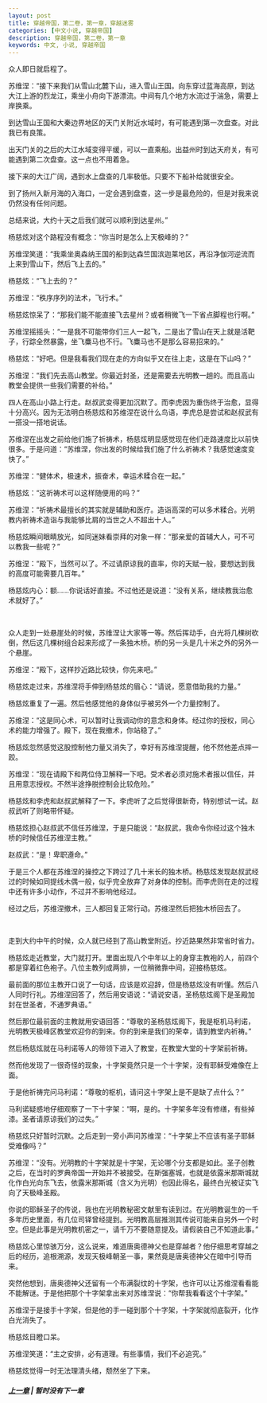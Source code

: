 ```yaml
---
layout: post
title: 穿越帝国，第二卷，第一章，穿越迷雾
categories: [中文小说, 穿越帝国]
description: 穿越帝国，第二卷，第一章
keywords: 中文, 小说, 穿越帝国
---
```


众人即日就启程了。

苏维涅：“接下来我们从雪山北麓下山，进入雪山王国。向东穿过蓝海高原，到达大江上游的烈龙江，乘坐小舟向下游漂流。中间有几个地方水流过于湍急，需要上岸换乘。

到达雪山王国和大秦边界地区的天门关附近水域时，有可能遇到第一次盘查。对此我已有良策。

出天门关的之后的大江水域变得平缓，可以一直乘船。出益州时到达天府关，有可能遇到第二次盘查。这一点也不用着急。

接下来的大江广阔，遇到水上盘查的几率极低。只要不下船补给就很安全。

到了扬州入新月海的入海口，一定会遇到盘查，这一步是最危险的，但是对我来说仍然没有任何问题。

总结来说，大约十天之后我们就可以顺利到达星州。”

杨慈炫对这个路程没有概念：“你当时是怎么上天极峰的？”

苏维涅笑道：“我乘坐奥森纳王国的船到达森竺国滨迦莱地区，再沿净伽河逆流而上来到雪山下，然后飞上去的。”

杨慈炫：“飞上去的？”

苏维涅：“秩序序列的法术，飞行术。”

杨慈炫惊呆了：“那我们能不能直接飞去星州？或者稍微飞一下省点脚程也行啊。”

苏维涅摇摇头：“一是我不可能带你们三人一起飞，二是出了雪山在天上就是活靶子，行踪全然暴露，坐飞麋马也不行。飞麋马也不是那么容易招来的。”

杨慈炫：“好吧。但是我看我们现在走的方向似乎又在往上走，这是在下山吗？”

苏维涅：“我们先去高山教堂。你最近封圣，还是需要去光明教一趟的。而且高山教堂会提供一些我们需要的补给。”

四人在高山小路上行走。赵叔武变得更加沉默了。而李虎因为重伤终于治愈，显得十分高兴。因为无法明白杨慈炫和苏维涅在说什么鸟语，李虎总是尝试和赵叔武有一搭没一搭地说话。

苏维涅在出发之前给他们施了祈祷术，杨慈炫明显感觉现在他们走路速度比以前快很多。于是问道：“苏维涅，你出发的时候给我们施了什么祈祷术？我感觉速度变快了。”

苏维涅：“健体术，极速术，振奋术，幸运术糅合在一起。”

杨慈炫：“这祈祷术可以这样随便用的吗？”

苏维涅：“祈祷术最擅长的其实就是辅助和医疗。造诣高深的可以多术糅合。光明教内祈祷术造诣与我能够比肩的当世之人不超出十人。”

杨慈炫瞬间眼睛放光，如同迷妹看崇拜的对象一样：“那亲爱的首辅大人，可不可以教我一些呢？”

苏维涅：“殿下，当然可以了。不过请原谅我的直率，你的天赋一般，要想达到我的高度可能需要几百年。”

杨慈炫内心：额……你说话好直接。不过他还是说道：“没有关系，继续教我治愈术就好了。”

<br>

众人走到一处悬崖处的时候，苏维涅让大家等一等。然后挥动手，白光将几棵树砍倒，然后这几棵树组合起来形成了一条独木桥。桥的另一头是几十米之外的另外一个悬崖。

苏维涅：“殿下，这样抄近路比较快，你先来吧。”

杨慈炫走过来，苏维涅将手伸到杨慈炫的眉心：“请说，愿意借助我的力量。”

杨慈炫重复了一遍。然后他感觉他的身体似乎被另外一个力量控制了。

苏维涅：“这是同心术，可以暂时让我调动你的意念和身体。经过你的授权，同心术的能力增强了。殿下，现在我撤术，你站稳了。”

杨慈炫忽然感觉这股控制他力量又消失了，幸好有苏维涅提醒，他不然他差点摔一跤。

苏维涅：“现在请殿下和两位侍卫解释一下吧。受术者必须对施术者报以信任，并且用意志授权。不然半途挣脱控制会比较危险。”

杨慈炫和李虎和赵叔武解释了一下。李虎听了之后觉得很新奇，特别想试一试。赵叔武听了则略带怀疑。

杨慈炫担心赵叔武不信任苏维涅，于是只能说：“赵叔武，我命令你经过这个独木桥的时候信任苏维涅主教。”

赵叔武：“是！卑职遵命。”

于是三个人都在苏维涅的操控之下跨过了几十米长的独木桥。杨慈炫发现赵叔武经过的时候如同提线木偶一般，似乎完全放弃了对身体的控制。而李虎则在走的过程中还有许多小动作，不过并不影响他经过。

经过之后，苏维涅撤术，三人都回复正常行动。苏维涅然后把独木桥回去了。

<br>

走到大约中午的时候，众人就已经到了高山教堂附近。抄近路果然非常省时省力。

杨慈炫走近教堂，大门就打开。里面出现八个中年以上的身穿主教袍的人，前四个都是穿着红色袍子。八位主教列成两排，一位稍微靠中间，迎接杨慈炫。

最前面的那位主教开口说了一句话，应该是欢迎辞，但是杨慈炫没有听懂。然后八人同时行礼。苏维涅回答了，然后用安语说：“请说安语，圣杨慈炫阁下是圣殿加封在世圣者，不通罗典语。”

然后那位最前面的主教就用安语回答：“尊敬的圣杨慈炫阁下，我是枢机马利诺，光明教天极峰区教堂欢迎你的到来。你的到来是我们的荣幸，请到教堂内祈祷。”

然后杨慈炫就在马利诺等人的带领下进入了教堂，在教堂大堂的十字架前祈祷。

然而他发现了一很奇怪的现象，十字架竟然只是一个十字架，没有耶稣受难像在上面。

于是他祈祷完问马利诺：“尊敬的枢机，请问这十字架上是不是缺了点什么？”

马利诺疑惑地仔细观察了一下十字架：“啊，是的。十字架多年没有修缮，有些掉漆。圣者请原谅我们的过失。”

杨慈炫只好暂时沉默。之后走到一旁小声问苏维涅：“十字架上不应该有圣子耶稣受难像吗？”

苏维涅：“没有。光明教的十字架就是十字架，无论哪个分支都是如此。圣子创教之后，在当时的罗典帝国一开始并不被接受。在斯强塞城，也就是依露米那斯城就化作白光向东飞去，依露米那斯城（含义为光明）也因此得名，最终白光被证实飞向了天极峰圣殿。

你说的耶稣圣子的传说，我也在光明教秘密文献里有读到过。在光明教诞生的一千多年历史里面，有几位司铎曾经提到。光明教高层推测其传说可能来自另外一个时空。但是此事是光明教机密之一，请千万不要随意提及。请假装自己不知道此事。”

杨慈炫心里惊骇万分，这么说来，难道唐奥德神父也是穿越者？他仔细思考穿越之后的经历，追根溯源，发现天极峰朝圣一事，果然竟是唐奥德神父在暗中引导而来。

突然他想到，唐奥德神父还留有一个布满裂纹的十字架，也许可以让苏维涅看看能不能解谜。于是他把那个十字架拿出来对苏维涅说：“你帮我看看这个十字架。”

苏维涅于是接手十字架，但是他的手一碰到那个十字架，十字架就彻底裂开，化作白光消失了。

杨慈炫目瞪口呆。

苏维涅笑道：“主之安排，必有道理。有些事情，我们不必追究。”

杨慈炫觉得一时无法理清头绪，颓然坐了下来。

##### [上一章](/2020/03/20/TimeTravellerEmpire-1-20/) | 暂时没有下一章